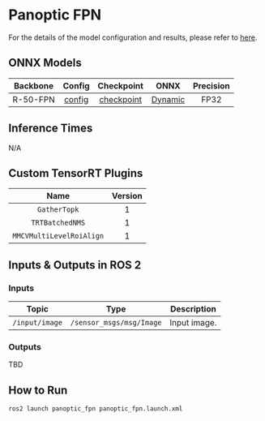 # Panoptic FPN

For the details of the model configuration and results, please refer to [here](https://github.com/open-mmlab/mmdetection/tree/main/configs/panoptic_fpn).

## ONNX Models

| Backbone |                                                       Config                                                       |                                                                            Checkpoint                                                                             |                                            ONNX                                             | Precision |
| :------: | :----------------------------------------------------------------------------------------------------------------: | :---------------------------------------------------------------------------------------------------------------------------------------------------------------: | :-----------------------------------------------------------------------------------------: | :-------: |
| R-50-FPN | [config](https://github.com/open-mmlab/mmdetection/blob/main/configs/panoptic_fpn/panoptic-fpn_r50_fpn_1x_coco.py) | [checkpoint](https://download.openmmlab.com/mmdetection/v2.0/panoptic_fpn/panoptic_fpn_r50_fpn_1x_coco/panoptic_fpn_r50_fpn_1x_coco_20210821_101153-9668fd13.pth) | [Dynamic](https://drive.google.com/uc?export=download&id=13wLV0AWPCNdE0unm1l-NDFHwkhCfWOCV) |   FP32    |

## Inference Times

N/A

## Custom TensorRT Plugins

|           Name           | Version |
| :----------------------: | :-----: |
|       `GatherTopk`       |    1    |
|     `TRTBatchedNMS`      |    1    |
| `MMCVMultiLevelRoiAlign` |    1    |

## Inputs & Outputs in ROS 2

### Inputs

|     Topic      |           Type           | Description  |
| :------------: | :----------------------: | :----------: |
| `/input/image` | `/sensor_msgs/msg/Image` | Input image. |

### Outputs

TBD

## How to Run

```shell
ros2 launch panoptic_fpn panoptic_fpn.launch.xml
```
